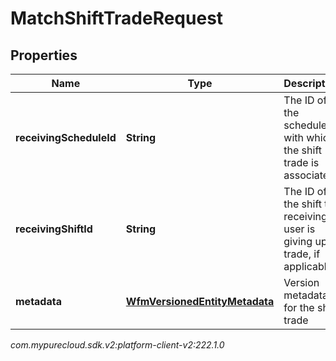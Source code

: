 # MatchShiftTradeRequest


## Properties

| Name | Type | Description | Notes |
| ------------ | ------------- | ------------- | ------------- |
| **receivingScheduleId** | **String** | The ID of the schedule with which the shift trade is associated |  |
| **receivingShiftId** | **String** | The ID of the shift the receiving user is giving up in trade, if applicable |  [optional] |
| **metadata** | [**WfmVersionedEntityMetadata**](WfmVersionedEntityMetadata) | Version metadata for the shift trade |  |




_com.mypurecloud.sdk.v2:platform-client-v2:222.1.0_
